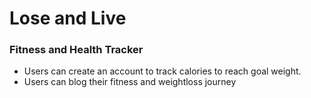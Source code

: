 <h1>Lose and Live</h1>
<h3>Fitness and Health Tracker</h3>
<ul>
<li>Users can create an account to track calories to reach goal weight.</li>
<li>Users can blog their fitness and weightloss journey</li>
</ul>
